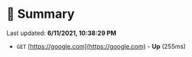 # 📖 Summary
Last updated: **6/11/2021, 10:38:29 PM**

- `GET` [https://google.com](https://google.com) - **Up** (255ms)
